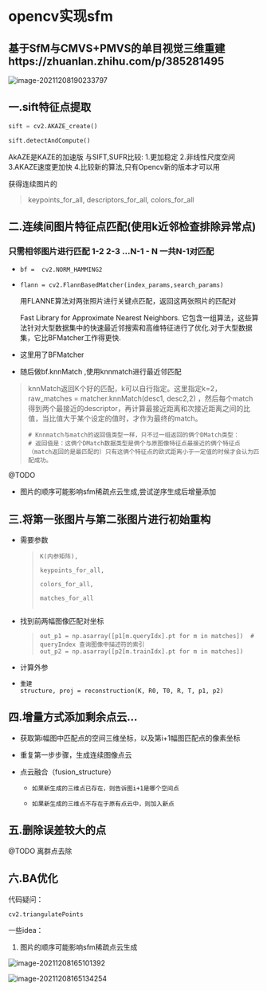 #  opencv实现sfm

## 基于SfM与CMVS+PMVS的单目视觉三维重建https://zhuanlan.zhihu.com/p/385281495

![image-20211208190233797](sfm_opencv.assets/image-20211208190233797.png)

##  一.sift特征点提取

```python
sift = cv2.AKAZE_create()
```

```python
sift.detectAndCompute()
```

AkAZE是KAZE的加速版 与SIFT,SUFR比较: 1.更加稳定 2.非线性尺度空间 3.AKAZE速度更加快 4.比较新的算法,只有Opencv新的版本才可以用

获得连续图片的

>keypoints_for_all, descriptors_for_all, colors_for_all

##  二.连续间图片特征点匹配(使用k近邻检查排除异常点)

 ###  只需相邻图片进行匹配 1-2 2-3 ...N-1 - N 一共N-1对匹配

- ```
  bf =  cv2.NORM_HAMMING2
  ```

- ```
  flann = cv2.FlannBasedMatcher(index_params,search_params)
  ```

  用FLANNE算法对两张照片进行关键点匹配，返回这两张照片的匹配对
  
  Fast Library for Approximate Nearest Neighbors. 它包含一组算法，这些算法针对大型数据集中的快速最近邻搜索和高维特征进行了优化.对于大型数据集，它比BFMatcher工作得更快.
  
- 这里用了BFMatcher

-  随后做bf.knnMatch ,使用knnmatch进行最近邻匹配

  > knnMatch返回K个好的匹配，k可以自行指定。这里指定k=2，raw_matches = matcher.knnMatch(desc1, desc2,2) ，然后每个match得到两个最接近的descriptor，再计算最接近距离和次接近距离之间的比值，当比值大于某个设定的值时，才作为最终的match。
  >
  > ```
  > # Knnmatch与match的返回值类型一样，只不过一组返回的俩个DMatch类型：
  > # 返回值是：这俩个DMatch数据类型是俩个与原图像特征点最接近的俩个特征点（match返回的是最匹配的）只有这俩个特征点的欧式距离小于一定值的时候才会认为匹配成功。
  > ```

@TODO

- 图片的顺序可能影响sfm稀疏点云生成,尝试逆序生成后增量添加

## 三.将第一张图片与第二张图片进行初始重构

- 需要参数

  >```
  >K(内参矩阵),
  >                                                                                   keypoints_for_all,
  >                                                                                   colors_for_all,
  >                                                                                   matches_for_all
  >                                                                                                                                                               
  >```

- 找到前两幅图像匹配对坐标

  >```
  >out_p1 = np.asarray([p1[m.queryIdx].pt for m in matches])  # queryIndex 查询图像中描述符的索引
  >out_p2 = np.asarray([p2[m.trainIdx].pt for m in matches])
  >```

-  计算外参

- ```
  重建
  structure, proj = reconstruction(K, R0, T0, R, T, p1, p2)
  ```

## 四.增量方式添加剩余点云...

- 获取第i幅图中匹配点的空间三维坐标，以及第i+1幅图匹配点的像素坐标

- 重复第一步步骤，生成连续图像点云

- 点云融合（fusion_structure）

   - ```
     如果新生成的三维点已存在，则告诉图i+1是哪个空间点
     ```

   - ```
     如果新生成的三维点不存在于原有点云中，则加入新点
     ```

## 五.删除误差较大的点

@TODO 离群点去除

## 六.BA优化









代码疑问：

```
cv2.triangulatePoints
```





一些idea：

1. 图片的顺序可能影响sfm稀疏点云生成

![image-20211208165101392](sfm_opencv.assets/image-20211208165101392.png)

![image-20211208165134254](sfm_opencv.assets/image-20211208165134254.png)